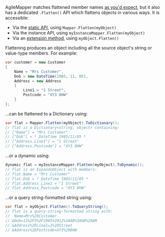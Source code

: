 AgileMapper matches flattened member names [as you'd expect](/Member-Matching), but it also has a dedicated `.Flatten()` API which flattens objects in various ways. It is accessible:

- Via the [static API](/Static-vs-Instance-Mappers), using `Mapper.Flatten(myObject)`
- Via the instance API, using `myInstanceMapper.Flatten(myObject)`
- Via an [extension method](/Mapping-Extension-Methods), using `myObject.Flatten()`

Flattening produces an object including all the source object's string or value-type members. For example:

```cs
var customer = new Customer
{
    Name = "Mrs Customer",
    Dob = new DateTime(1985, 11, 05),
    Address = new Address
    {
        Line1 = "1 Street",
        Postcode = "XY3 8HW"
    }
};
```

...can be flattened to a Dictionary using:

```cs
var flat = Mapper.Flatten(myObject).ToDictionary();
// flat is a Dictionary<string, object> containing:
// ["Name"] = "Mrs Customer"
// ["Dob"] = * DateTime 1985/11/05 *
// ["Address.Line1"] = "1 Street"
// ["Address.Postcode"] = "XY3 8HW"
```

...or a dynamic using:

```cs
dynamic flat = myInstanceMapper.Flatten(myObject).ToDynamic();
// flat is an ExpandoObject with members:
// flat.Name = "Mrs Customer"
// flat.Dob = * DateTime 1985/11/05 *
// flat.Address_Line1 = "1 Street"
// flat.Address_Postcode = "XY3 8HW"
```

...or a query string-formatted string using:

```cs
var flat = myObject.Flatten().ToQueryString();
// flat is a query-string-formatted string with:
//  Name=Mrs%20Customer
// &Dob=11%2F5%2F1985%2012%3A00%3A00%20AM
// &Address%2ELine1=1%20Street
// &Address%2EPostcode=XY3%208HW
```


